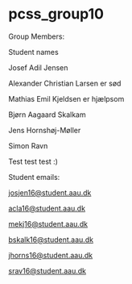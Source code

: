 # pcss_group10

Group Members:

Student names

Josef Adil Jensen

Alexander Christian Larsen er sød

Mathias Emil Kjeldsen er hjælpsom

Bjørn Aagaard Skalkam

Jens Hornshøj-Møller

Simon Ravn

Test test test :)

Student emails:

josjen16@student.aau.dk

acla16@student.aau.dk

mekj16@student.aau.dk

bskalk16@student.aau.dk

jhorns16@student.aau.dk

srav16@student.aau.dk
